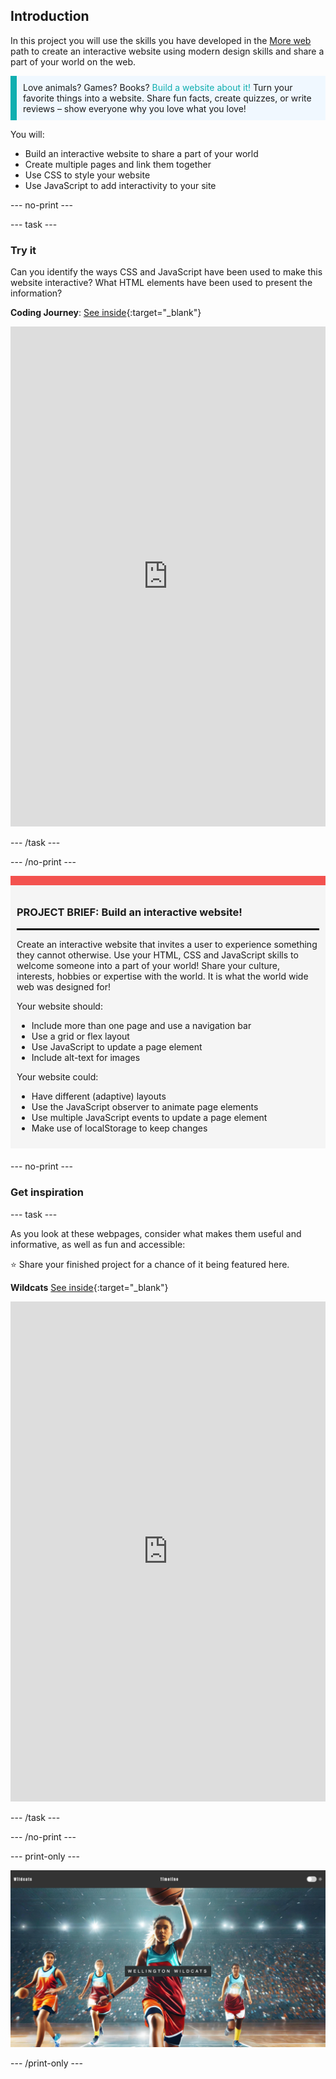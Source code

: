 ## Introduction

In this project you will use the skills you have developed in the [More web](https://projects.raspberrypi.org/en/pathways/more-web) path to create an interactive website using modern design skills and share a part of your world on the web.

<p style="border-left: solid; border-width:10px; border-color: #0faeb0; background-color: aliceblue; padding: 10px;">
Love animals? Games? Books? <span style="color: #0faeb0">Build a website about it!</span> Turn your favorite things into a website. Share fun facts, create quizzes, or write reviews – show everyone why you love what you love!
</p>

You will:
+ Build an interactive website to share a part of your world
+ Create multiple pages and link them together
+ Use CSS to style your website
+ Use JavaScript to add interactivity to your site

--- no-print ---

--- task ---

### Try it

Can you identify the ways CSS and JavaScript have been used to make this website interactive? What HTML elements have been used to present the information?

**Coding Journey**: [See inside](https://editor.raspberrypi.org/en/projects/share-your-world-coding){:target="_blank"}

<iframe src="https://editor.raspberrypi.org/en/embed/viewer/share-your-world-coding" width="100%" height="800" frameborder="0" marginwidth="0" marginheight="0" allowfullscreen> </iframe>

--- /task ---

--- /no-print ---

<div style="border-top: 15px solid #f3524f; background-color: whitesmoke; margin-bottom: 20px; padding: 10px;">

### PROJECT BRIEF: Build an interactive website!
<hr style="border-top: 2px solid black;">

Create an interactive website that invites a user to experience something they cannot otherwise. Use your HTML, CSS and JavaScript skills to welcome someone into a part of your world! Share your culture, interests, hobbies or expertise with the world. It is what the world wide web was designed for! 

Your website should:
+ Include more than one page and use a navigation bar
+ Use a grid or flex layout 
+ Use JavaScript to update a page element
+ Include alt-text for images

Your website could:
+ Have different (adaptive) layouts
+ Use the JavaScript observer to animate page elements
+ Use multiple JavaScript events to update a page element
+ Make use of localStorage to keep changes

</div>

--- no-print ---

### Get inspiration

--- task ---

As you look at these webpages, consider what makes them useful and informative, as well as fun and accessible:

⭐ Share your finished project for a chance of it being featured here.

<div>

**Wildcats** [See inside](https://editor.raspberrypi.org/en/projects/share-your-world-wildcats){:target="_blank"}
<div>
<iframe src="https://editor.raspberrypi.org/en/embed/viewer/share-your-world-wildcats" width="100%" height="800" frameborder="0" marginwidth="0" marginheight="0" allowfullscreen> </iframe>
</div>

--- /task ---

--- /no-print ---

--- print-only ---

![Wildcats complete project](images/wildcats.png)

--- /print-only ---